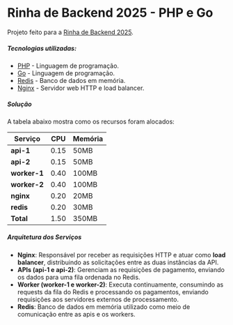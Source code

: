 # Rinha de Backend 2025 - PHP e Go

Projeto feito para a [Rinha de Backend 2025](https://github.com/zanfranceschi/rinha-de-backend-2025).

##### Tecnologias utilizadas:

* [PHP](https://www.php.net/releases/8.4/en.php) - Linguagem de programação.
* [Go](https://go.dev/) - Linguagem de programação.
* [Redis](https://redis.io/) - Banco de dados em memória.
* [Nginx](https://nginx.org/) - Servidor web HTTP e load balancer.

##### Solução

A tabela abaixo mostra como os recursos foram alocados:

| Serviço      | CPU  | Memória   |
|--------------|------|-----------|
|  **api-1**   | 0.15 | 50MB      |
|  **api-2**   | 0.15 | 50MB      |
| **worker-1** | 0.40 | 100MB     |
| **worker-2** | 0.40 | 100MB     |
|  **nginx**   | 0.20 | 20MB      |
|  **redis**   | 0.20 | 30MB      |
|  **Total**   | 1.50 | 350MB     |

##### Arquitetura dos Serviços

- **Nginx**: Responsável por receber as requisições HTTP e atuar como **load balancer**, distribuindo as solicitações entre as duas instâncias da API.
- **APIs (api-1 e api-2)**: Gerenciam as requisições de pagamento, enviando os dados para uma fila ordenada no Redis.
- **Worker (worker-1 e worker-2)**: Executa continuamente, consumindo as requests da fila do Redis e processando os pagamentos, enviando requisições aos servidores externos de processamento.
- **Redis**: Banco de dados em memória utilizado como meio de comunicação entre as apis e os workers.
